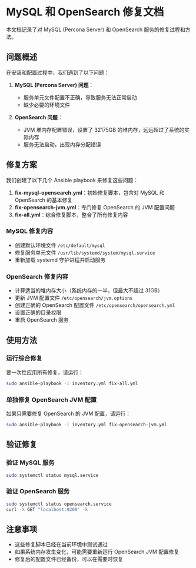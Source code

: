 # MySQL 和 OpenSearch 修复文档

本文档记录了对 MySQL (Percona Server) 和 OpenSearch 服务的修复过程和方法。

## 问题概述

在安装和配置过程中，我们遇到了以下问题：

1. **MySQL (Percona Server) 问题**：
   - 服务单元文件配置不正确，导致服务无法正常启动
   - 缺少必要的环境文件

2. **OpenSearch 问题**：
   - JVM 堆内存配置错误，设置了 32175GB 的堆内存，远远超过了系统的实际内存
   - 服务无法启动，出现内存分配错误

## 修复方案

我们创建了以下几个 Ansible playbook 来修复这些问题：

1. **fix-mysql-opensearch.yml**：初始修复脚本，包含对 MySQL 和 OpenSearch 的基本修复
2. **fix-opensearch-jvm.yml**：专门修复 OpenSearch 的 JVM 配置问题
3. **fix-all.yml**：综合修复脚本，整合了所有修复内容

### MySQL 修复内容

- 创建默认环境文件 `/etc/default/mysql`
- 修复服务单元文件 `/usr/lib/systemd/system/mysql.service`
- 重新加载 systemd 守护进程并启动服务

### OpenSearch 修复内容

- 计算适当的堆内存大小（系统内存的一半，但最大不超过 31GB）
- 更新 JVM 配置文件 `/etc/opensearch/jvm.options`
- 创建正确的 OpenSearch 配置文件 `/etc/opensearch/opensearch.yml`
- 设置正确的目录权限
- 重启 OpenSearch 服务

## 使用方法

### 运行综合修复

要一次性应用所有修复，请运行：

```bash
sudo ansible-playbook -i inventory.yml fix-all.yml
```

### 单独修复 OpenSearch JVM 配置

如果只需要修复 OpenSearch 的 JVM 配置，请运行：

```bash
sudo ansible-playbook -i inventory.yml fix-opensearch-jvm.yml
```

## 验证修复

### 验证 MySQL 服务

```bash
sudo systemctl status mysql.service
```

### 验证 OpenSearch 服务

```bash
sudo systemctl status opensearch.service
curl -X GET "localhost:9200" -k
```

## 注意事项

- 这些修复脚本已经在当前环境中测试通过
- 如果系统内存发生变化，可能需要重新运行 OpenSearch JVM 配置修复
- 修复后的配置文件已经备份，可以在需要时恢复 